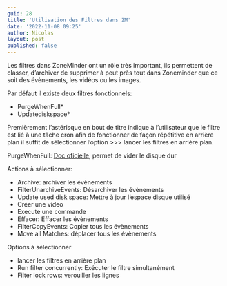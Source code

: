 ```yaml
---
guid: 28
title: 'Utilisation des Filtres dans ZM'
date: '2022-11-08 09:25'
author: Nicolas
layout: post
published: false
---
```


Les filtres dans ZoneMinder ont un rôle très important, ils permettent de classer, d’archiver de supprimer à peut près tout dans Zoneminder que ce soit des évènements, les vidéos ou les images.

Par défaut il existe deux filtres fonctionnels:

- PurgeWhenFull\*
- Updatediskspace\*

Premièrement l’astérisque en bout de titre indique à l’utilisateur que le filtre est lié à une tâche cron afin de fonctionner de façon répétitive en arrière plan il suffit de sélectionner l’option &gt;&gt;&gt; lancer les filtres en arrière plan.

PurgeWhenFull: [Doc oficielle](https://wiki.zoneminder.com/PurgeWhenFull), permet de vider le disque dur

Actions à sélectionner:

- Archive: archiver les évènements
- FilterUnarchiveEvents: Désarchiver les évènements
- Update used disk space: Mettre à jour l’espace disque utilisé
- Créer une video
- Execute une commande
- Effacer: Effacer les évènements
- FilterCopyEvents: Copier tous les évènements
- Move all Matches: déplacer tous les évènements

Options à sélectionner

- lancer les filtres en arrière plan
- Run filter concurrently: Exécuter le filtre simultanément
- Filter lock rows: verouiller les lignes